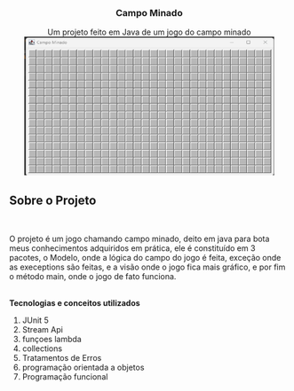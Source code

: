 <div id="top"></div>
<br />


<h3 align="center">Campo Minado</h3>

  <p align="center">
   Um projeto feito em Java de um jogo do campo minado
    <br />
   <a href="https://github.com/github_username/repo_name">
    <img src="Img/game.png" alt="Logo" width="450" height="250">
  </a>
    <br />
    <div align="center">
  
  </p>
</div>

<!-- ABOUT THE PROJECT -->
## Sobre o Projeto
</br>
<p>
  O projeto é um jogo chamando campo minado, deito em java para bota meus conhecimentos adquiridos em prática, ele é constituído em 3 pacotes, o Modelo, onde a lógica do campo do jogo é feita, exceção onde as execeptions são feitas, e a visão onde o jogo fica mais gráfico, e por fim o método main, onde o jogo de fato funciona.
</p>
</br>
<b>Tecnologias e conceitos utilizados</b>
<ol>
  <li>JUnit 5</li>
  <li>Stream Api</li>
  <li>funçoes lambda</li>
  <li>collections</li>
  <li>Tratamentos de Erros</li>
  <li>programação orientada a objetos</li>
  <li>Programação funcional</li>
</ol>







